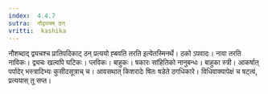 ```yaml
---
index:  4.4.7
sutra:  नौद्व्यचष् ठन्
vritti:  kashika 
---
```


नौशब्दाद् द्व्यचश्च प्रातिपदिकाट् ठन् प्रत्ययो ह्बवति तरति इत्येतस्मिनर्थे। ठको ऽपवादः। नावा तरति नाविकः। द्व्यचः खल्वपि घटिकः। प्लविकः। बाहुकः। षकारः सांहितिको नानुबन्धः। बाहुका स्त्री। आकर्षात् पर्पादेर् भस्त्रादिभ्यः कुसीदसूत्राच् च। आवसथात् किशरादेः षितः षडेते ठगधिकारे। विधिवाक्यापेक्षं च षट्त्वं, प्रत्ययास् तु सप्त।

